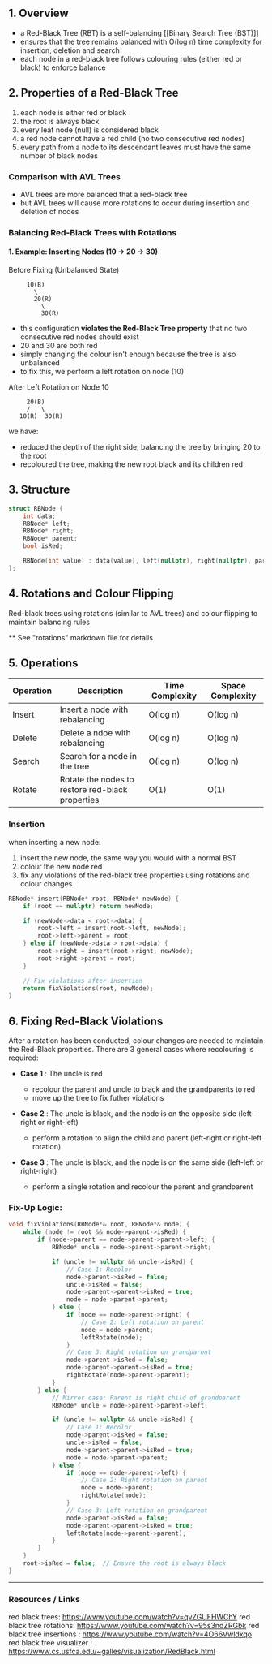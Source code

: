 ## 1. Overview

- a Red-Black Tree (RBT) is a self-balancing [[Binary Search Tree (BST)]]
- ensures that the tree remains balanced with O(log n) time complexity for insertion, deletion and search
- each node in a red-black tree follows colouring rules (either red or black) to enforce balance

## 2. Properties of a Red-Black Tree

1. each node is either red or black
2. the root is always black
3. every leaf node (null) is considered black
4. a red node cannot have a red child (no two consecutive red nodes)
5. every path from a node to its descendant leaves must have the same number of black nodes

### Comparison with AVL Trees

- AVL trees are more balanced that a red-black tree
- but AVL trees will cause more rotations to occur during insertion and deletion of nodes

### Balancing Red-Black Trees with Rotations

#### 1. Example: Inserting Nodes (10 -> 20 -> 30)

Before Fixing (Unbalanced State)

```
     10(B)
       \
       20(R)
         \
         30(R)
```

- this configuration **violates the Red-Black Tree property** that no two consecutive red nodes should exist
- 20 and 30 are both red
- simply changing the colour isn't enough because the tree is also unbalanced
- to fix this, we perform a left rotation on node (10)

After Left Rotation on Node 10

```
     20(B)
     /   \
   10(R)  30(R)
```

we have:

- reduced the depth of the right side, balancing the tree by bringing 20 to the root
- recoloured the tree, making the new root black and its children red

## 3. Structure

```cpp
struct RBNode {
    int data;
    RBNode* left;
    RBNode* right;
    RBNode* parent;
    bool isRed;

    RBNode(int value) : data(value), left(nullptr), right(nullptr), parent(nullptr), isRed(true){}
};
```

## 4. Rotations and Colour Flipping

Red-black trees using rotations (similar to AVL trees) and colour flipping to maintain balancing rules

** See "rotations" markdown file for details

## 5. Operations


| **Operation** | **Description**                                  | **Time Complexity** | **Space Complexity** |
| --------------- | -------------------------------------------------- | --------------------- | ---------------------- |
| Insert        | Insert a node with rebalancing                   | O(log n)            | O(log n)             |
| Delete        | Delete a ndoe with rebalancing                   | O(log n)            | O(log n)             |
| Search        | Search for a node in the tree                    | O(log n)            | O(log n)             |
| Rotate        | Rotate the nodes to restore red-black properties | O(1)                | O(1)                 |

### Insertion
when inserting a new node:
1. insert the new node, the same way you would with a normal BST
2. colour the new node red
3. fix any violations of the red-black tree properties using rotations and colour changes

```cpp
RBNode* insert(RBNode* root, RBNode* newNode) {
    if (root == nullptr) return newNode;

    if (newNode->data < root->data) {
        root->left = insert(root->left, newNode);
        root->left->parent = root;
    } else if (newNode->data > root->data) {
        root->right = insert(root->right, newNode);
        root->right->parent = root;
    }

    // Fix violations after insertion
    return fixViolations(root, newNode);
}
```
## 6. Fixing Red-Black Violations

After a rotation has been conducted, colour changes are needed to maintain the Red-Black properties.
There are 3 general cases where recolouring is required:

- **Case 1** : The uncle is red

  - recolour the parent and uncle to black and the grandparents to red
  - move up the tree to fix futher violations
- **Case 2** : The uncle is black, and the node is on the opposite side (left-right or right-left)

  - perform a rotation to align the child and parent (left-right or right-left rotation)
- **Case 3** : The uncle is black, and the node is on the same side (left-left or right-right)

  - perform a single rotation and recolour the parent and grandparent

### Fix-Up Logic:

```cpp
void fixViolations(RBNode*& root, RBNode*& node) {
    while (node != root && node->parent->isRed) {
        if (node->parent == node->parent->parent->left) {
            RBNode* uncle = node->parent->parent->right;

            if (uncle != nullptr && uncle->isRed) {
                // Case 1: Recolor
                node->parent->isRed = false;
                uncle->isRed = false;
                node->parent->parent->isRed = true;
                node = node->parent->parent;
            } else {
                if (node == node->parent->right) {
                    // Case 2: Left rotation on parent
                    node = node->parent;
                    leftRotate(node);
                }
                // Case 3: Right rotation on grandparent
                node->parent->isRed = false;
                node->parent->parent->isRed = true;
                rightRotate(node->parent->parent);
            }
        } else {
            // Mirror case: Parent is right child of grandparent
            RBNode* uncle = node->parent->parent->left;

            if (uncle != nullptr && uncle->isRed) {
                // Case 1: Recolor
                node->parent->isRed = false;
                uncle->isRed = false;
                node->parent->parent->isRed = true;
                node = node->parent->parent;
            } else {
                if (node == node->parent->left) {
                    // Case 2: Right rotation on parent
                    node = node->parent;
                    rightRotate(node);
                }
                // Case 3: Left rotation on grandparent
                node->parent->isRed = false;
                node->parent->parent->isRed = true;
                leftRotate(node->parent->parent);
            }
        }
    }
    root->isRed = false;  // Ensure the root is always black
}
```

---

### Resources / Links
red black trees: https://www.youtube.com/watch?v=qvZGUFHWChY
red black tree rotations: https://www.youtube.com/watch?v=95s3ndZRGbk
red black tree insertions : https://www.youtube.com/watch?v=4O66Vwldxqo
red black tree visualizer : https://www.cs.usfca.edu/~galles/visualization/RedBlack.html